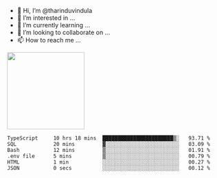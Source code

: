 - 👋 Hi, I’m @tharinduvindula
- 👀 I’m interested in ...
- 🌱 I’m currently learning ...
- 💞️ I’m looking to collaborate on ...
- 📫 How to reach me ...

<!---
tharinduvindula/tharinduvindula is a ✨ special ✨ repository because its `README.md` (this file) appears on your GitHub profile.
You can click the Preview link to take a look at your changes.
--->

<img height="180em" src="https://github-readme-stats.vercel.app/api?username=tharinduvindula&show_icons=true&hide_border=false&&count_private=true&include_all_commits=true" />


<!--START_SECTION:waka-->

```text
TypeScript     10 hrs 18 mins  ███████████████████████▒░   93.71 %
SQL            20 mins         ▓░░░░░░░░░░░░░░░░░░░░░░░░   03.09 %
Bash           12 mins         ▒░░░░░░░░░░░░░░░░░░░░░░░░   01.91 %
.env file      5 mins          ▒░░░░░░░░░░░░░░░░░░░░░░░░   00.79 %
HTML           1 min           ░░░░░░░░░░░░░░░░░░░░░░░░░   00.27 %
JSON           0 secs          ░░░░░░░░░░░░░░░░░░░░░░░░░   00.12 %
```

<!--END_SECTION:waka-->
